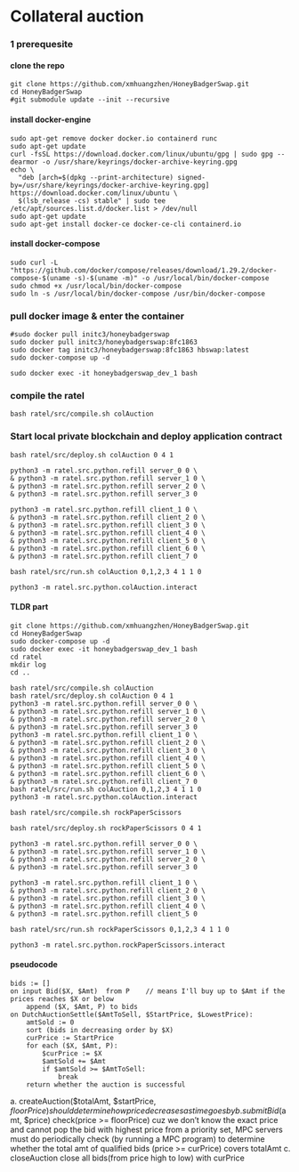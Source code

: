# Collateral auction


### 1 prerequesite

#### clone the repo
```
git clone https://github.com/xmhuangzhen/HoneyBadgerSwap.git
cd HoneyBadgerSwap
#git submodule update --init --recursive
```
#### install docker-engine
```
sudo apt-get remove docker docker.io containerd runc
sudo apt-get update
curl -fsSL https://download.docker.com/linux/ubuntu/gpg | sudo gpg --dearmor -o /usr/share/keyrings/docker-archive-keyring.gpg
echo \
  "deb [arch=$(dpkg --print-architecture) signed-by=/usr/share/keyrings/docker-archive-keyring.gpg] https://download.docker.com/linux/ubuntu \
  $(lsb_release -cs) stable" | sudo tee /etc/apt/sources.list.d/docker.list > /dev/null
sudo apt-get update
sudo apt-get install docker-ce docker-ce-cli containerd.io
```


#### install docker-compose
```
sudo curl -L "https://github.com/docker/compose/releases/download/1.29.2/docker-compose-$(uname -s)-$(uname -m)" -o /usr/local/bin/docker-compose
sudo chmod +x /usr/local/bin/docker-compose
sudo ln -s /usr/local/bin/docker-compose /usr/bin/docker-compose
```

### pull docker image & enter the container
```
#sudo docker pull initc3/honeybadgerswap
sudo docker pull initc3/honeybadgerswap:8fc1863
sudo docker tag initc3/honeybadgerswap:8fc1863 hbswap:latest
sudo docker-compose up -d

sudo docker exec -it honeybadgerswap_dev_1 bash
```
### compile the ratel
```
bash ratel/src/compile.sh colAuction
```


### Start local private blockchain and deploy application contract
```
bash ratel/src/deploy.sh colAuction 0 4 1
```

```
python3 -m ratel.src.python.refill server_0 0 \
& python3 -m ratel.src.python.refill server_1 0 \
& python3 -m ratel.src.python.refill server_2 0 \
& python3 -m ratel.src.python.refill server_3 0 
```

```
python3 -m ratel.src.python.refill client_1 0 \
& python3 -m ratel.src.python.refill client_2 0 \
& python3 -m ratel.src.python.refill client_3 0 \
& python3 -m ratel.src.python.refill client_4 0 \
& python3 -m ratel.src.python.refill client_5 0 \
& python3 -m ratel.src.python.refill client_6 0 \
& python3 -m ratel.src.python.refill client_7 0
```

```
bash ratel/src/run.sh colAuction 0,1,2,3 4 1 1 0
```

```
python3 -m ratel.src.python.colAuction.interact 

```


#### TLDR part

```
git clone https://github.com/xmhuangzhen/HoneyBadgerSwap.git
cd HoneyBadgerSwap
sudo docker-compose up -d
sudo docker exec -it honeybadgerswap_dev_1 bash
cd ratel
mkdir log
cd ..

```


```
bash ratel/src/compile.sh colAuction
bash ratel/src/deploy.sh colAuction 0 4 1
python3 -m ratel.src.python.refill server_0 0 \
& python3 -m ratel.src.python.refill server_1 0 \
& python3 -m ratel.src.python.refill server_2 0 \
& python3 -m ratel.src.python.refill server_3 0 
python3 -m ratel.src.python.refill client_1 0 \
& python3 -m ratel.src.python.refill client_2 0 \
& python3 -m ratel.src.python.refill client_3 0 \
& python3 -m ratel.src.python.refill client_4 0 \
& python3 -m ratel.src.python.refill client_5 0 \
& python3 -m ratel.src.python.refill client_6 0 \
& python3 -m ratel.src.python.refill client_7 0
bash ratel/src/run.sh colAuction 0,1,2,3 4 1 1 0
python3 -m ratel.src.python.colAuction.interact 
```

```
bash ratel/src/compile.sh rockPaperScissors

bash ratel/src/deploy.sh rockPaperScissors 0 4 1

python3 -m ratel.src.python.refill server_0 0 \
& python3 -m ratel.src.python.refill server_1 0 \
& python3 -m ratel.src.python.refill server_2 0 \
& python3 -m ratel.src.python.refill server_3 0 

python3 -m ratel.src.python.refill client_1 0 \
& python3 -m ratel.src.python.refill client_2 0 \
& python3 -m ratel.src.python.refill client_3 0 \
& python3 -m ratel.src.python.refill client_4 0 \
& python3 -m ratel.src.python.refill client_5 0

bash ratel/src/run.sh rockPaperScissors 0,1,2,3 4 1 1 0

python3 -m ratel.src.python.rockPaperScissors.interact 
```


#### pseudocode
```
bids := []
on input Bid($X, $Amt)  from P    // means I'll buy up to $Amt if the prices reaches $X or below
    append ($X, $Amt, P) to bids
on DutchAuctionSettle($AmtToSell, $StartPrice, $LowestPrice):
    amtSold := 0
    sort (bids in decreasing order by $X)
    curPrice := StartPrice
    for each ($X, $Amt, P):
        $curPrice := $X
        $amtSold += $Amt
        if $amtSold >= $AmtToSell:
            break
    return whether the auction is successful
```


a. createAuction($totalAmt, $startPrice, $floorPrice)
	should determine how price decreases as time goes by
b. submitBid($amt, $price)
	check(price >= floorPrice)
	cuz we don’t know the exact price and cannot pop the bid with highest price from a priority set, MPC servers must do periodically check (by running a MPC program) to determine whether the total amt of qualified bids (price >= curPrice) covers totalAmt
c. closeAuction
	close all bids(from price high to low) with curPrice 